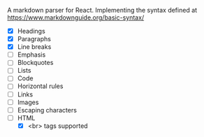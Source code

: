 A markdown parser for React. Implementing the syntax defined at https://www.markdownguide.org/basic-syntax/

- [X] Headings
- [X] Paragraphs
- [X] Line breaks
- [ ] Emphasis
- [ ] Blockquotes
- [ ] Lists
- [ ] Code
- [ ] Horizontal rules
- [ ] Links
- [ ] Images
- [ ] Escaping characters
- [ ] HTML
  - [X] \<br\> tags supported
